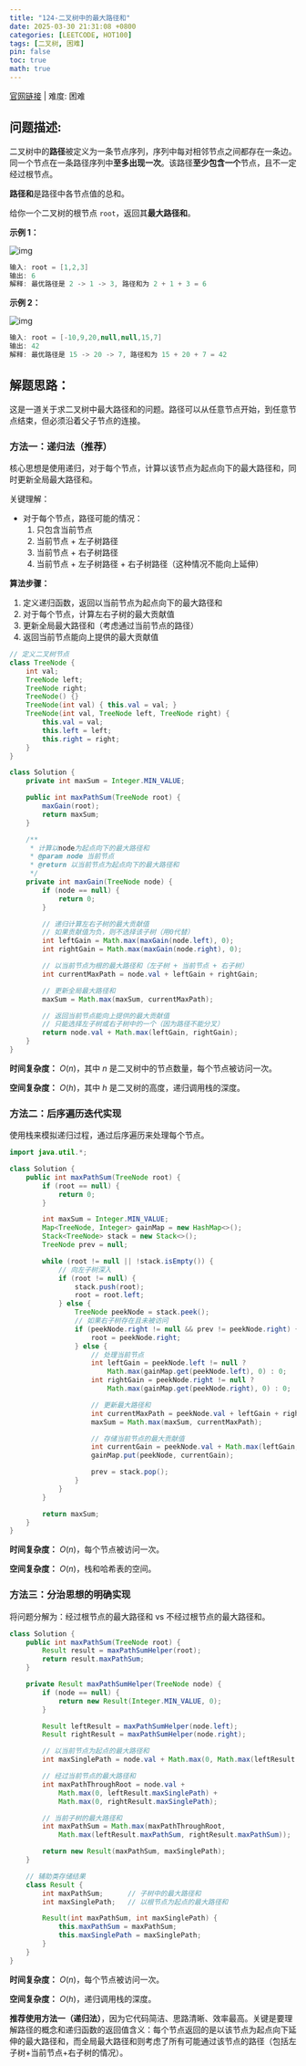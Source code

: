 ```yaml
---
title: "124-二叉树中的最大路径和"
date: 2025-03-30 21:31:08 +0800
categories: [LEETCODE, HOT100]
tags: [二叉树, 困难]
pin: false
toc: true
math: true
---
```


[官网链接](https://leetcode.cn/problems/binary-tree-maximum-path-sum/) \| 难度: 困难

## 问题描述:

二叉树中的**路径**被定义为一条节点序列，序列中每对相邻节点之间都存在一条边。同一个节点在一条路径序列中**至多出现一次**。该路径**至少包含一个**节点，且不一定经过根节点。

**路径和**是路径中各节点值的总和。

给你一个二叉树的根节点 `root`，返回其**最大路径和**。

**示例 1：**

![img](../assets/img/posts/leetcode/p124_0.jpg)

```java
输入: root = [1,2,3]
输出: 6
解释: 最优路径是 2 -> 1 -> 3, 路径和为 2 + 1 + 3 = 6
```

**示例 2：**

![img](../assets/img/posts/leetcode/p124_1.jpg)

```java
输入: root = [-10,9,20,null,null,15,7]
输出: 42
解释: 最优路径是 15 -> 20 -> 7, 路径和为 15 + 20 + 7 = 42
```

## 解题思路：

这是一道关于求二叉树中最大路径和的问题。路径可以从任意节点开始，到任意节点结束，但必须沿着父子节点的连接。

### 方法一：递归法（推荐）

核心思想是使用递归，对于每个节点，计算以该节点为起点向下的最大路径和，同时更新全局最大路径和。

关键理解：

- 对于每个节点，路径可能的情况：
  1. 只包含当前节点
  2. 当前节点 + 左子树路径
  3. 当前节点 + 右子树路径
  4. 当前节点 + 左子树路径 + 右子树路径（这种情况不能向上延伸）

**算法步骤：**

1. 定义递归函数，返回以当前节点为起点向下的最大路径和
2. 对于每个节点，计算左右子树的最大贡献值
3. 更新全局最大路径和（考虑通过当前节点的路径）
4. 返回当前节点能向上提供的最大贡献值

```java
// 定义二叉树节点
class TreeNode {
    int val;
    TreeNode left;
    TreeNode right;
    TreeNode() {}
    TreeNode(int val) { this.val = val; }
    TreeNode(int val, TreeNode left, TreeNode right) {
        this.val = val;
        this.left = left;
        this.right = right;
    }
}

class Solution {
    private int maxSum = Integer.MIN_VALUE;

    public int maxPathSum(TreeNode root) {
        maxGain(root);
        return maxSum;
    }

    /**
     * 计算以node为起点向下的最大路径和
     * @param node 当前节点
     * @return 以当前节点为起点向下的最大路径和
     */
    private int maxGain(TreeNode node) {
        if (node == null) {
            return 0;
        }

        // 递归计算左右子树的最大贡献值
        // 如果贡献值为负，则不选择该子树（用0代替）
        int leftGain = Math.max(maxGain(node.left), 0);
        int rightGain = Math.max(maxGain(node.right), 0);

        // 以当前节点为根的最大路径和（左子树 + 当前节点 + 右子树）
        int currentMaxPath = node.val + leftGain + rightGain;

        // 更新全局最大路径和
        maxSum = Math.max(maxSum, currentMaxPath);

        // 返回当前节点能向上提供的最大贡献值
        // 只能选择左子树或右子树中的一个（因为路径不能分叉）
        return node.val + Math.max(leftGain, rightGain);
    }
}
```

**时间复杂度：** $O(n)$，其中 $n$ 是二叉树中的节点数量，每个节点被访问一次。

**空间复杂度：** $O(h)$，其中 $h$ 是二叉树的高度，递归调用栈的深度。

### 方法二：后序遍历迭代实现

使用栈来模拟递归过程，通过后序遍历来处理每个节点。

```java
import java.util.*;

class Solution {
    public int maxPathSum(TreeNode root) {
        if (root == null) {
            return 0;
        }

        int maxSum = Integer.MIN_VALUE;
        Map<TreeNode, Integer> gainMap = new HashMap<>();
        Stack<TreeNode> stack = new Stack<>();
        TreeNode prev = null;

        while (root != null || !stack.isEmpty()) {
            // 向左子树深入
            if (root != null) {
                stack.push(root);
                root = root.left;
            } else {
                TreeNode peekNode = stack.peek();
                // 如果右子树存在且未被访问
                if (peekNode.right != null && prev != peekNode.right) {
                    root = peekNode.right;
                } else {
                    // 处理当前节点
                    int leftGain = peekNode.left != null ?
                        Math.max(gainMap.get(peekNode.left), 0) : 0;
                    int rightGain = peekNode.right != null ?
                        Math.max(gainMap.get(peekNode.right), 0) : 0;

                    // 更新最大路径和
                    int currentMaxPath = peekNode.val + leftGain + rightGain;
                    maxSum = Math.max(maxSum, currentMaxPath);

                    // 存储当前节点的最大贡献值
                    int currentGain = peekNode.val + Math.max(leftGain, rightGain);
                    gainMap.put(peekNode, currentGain);

                    prev = stack.pop();
                }
            }
        }

        return maxSum;
    }
}
```

**时间复杂度：** $O(n)$，每个节点被访问一次。

**空间复杂度：** $O(n)$，栈和哈希表的空间。

### 方法三：分治思想的明确实现

将问题分解为：经过根节点的最大路径和 vs 不经过根节点的最大路径和。

```java
class Solution {
    public int maxPathSum(TreeNode root) {
        Result result = maxPathSumHelper(root);
        return result.maxPathSum;
    }

    private Result maxPathSumHelper(TreeNode node) {
        if (node == null) {
            return new Result(Integer.MIN_VALUE, 0);
        }

        Result leftResult = maxPathSumHelper(node.left);
        Result rightResult = maxPathSumHelper(node.right);

        // 以当前节点为起点的最大路径和
        int maxSinglePath = node.val + Math.max(0, Math.max(leftResult.maxSinglePath, rightResult.maxSinglePath));

        // 经过当前节点的最大路径和
        int maxPathThroughRoot = node.val +
            Math.max(0, leftResult.maxSinglePath) +
            Math.max(0, rightResult.maxSinglePath);

        // 当前子树的最大路径和
        int maxPathSum = Math.max(maxPathThroughRoot,
            Math.max(leftResult.maxPathSum, rightResult.maxPathSum));

        return new Result(maxPathSum, maxSinglePath);
    }

    // 辅助类存储结果
    class Result {
        int maxPathSum;      // 子树中的最大路径和
        int maxSinglePath;   // 以根节点为起点的最大路径和

        Result(int maxPathSum, int maxSinglePath) {
            this.maxPathSum = maxPathSum;
            this.maxSinglePath = maxSinglePath;
        }
    }
}
```

**时间复杂度：** $O(n)$，每个节点被访问一次。

**空间复杂度：** $O(h)$，递归调用栈的深度。

**推荐使用方法一（递归法）**，因为它代码简洁、思路清晰、效率最高。关键是要理解路径的概念和递归函数的返回值含义：每个节点返回的是以该节点为起点向下延伸的最大路径和，而全局最大路径和则考虑了所有可能通过该节点的路径（包括左子树+当前节点+右子树的情况）。
